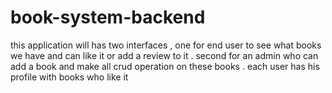 # book-system-backend
this application will has two interfaces , one for end user to see what books we have and can like it or add a review to it .
second for an admin who can add a book and make all crud operation on these books .
each user has his profile with books who like it 
